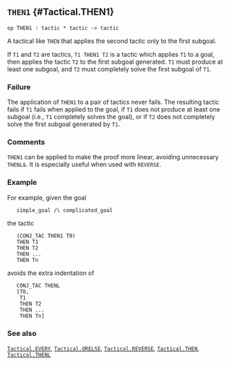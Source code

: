 ## `THEN1` {#Tactical.THEN1}


```
op THEN1 : tactic * tactic -> tactic
```



A tactical like `THEN` that applies the second tactic only to the
first subgoal.


If `T1` and `T2` are tactics, `T1 THEN1 T2` is a tactic which applies
`T1` to a goal, then applies the tactic `T2` to the first subgoal
generated. `T1` must produce at least one subgoal, and `T2` must
completely solve the first subgoal of `T1`.

### Failure

The application of `THEN1` to a pair of tactics never fails.  The
resulting tactic fails if `T1` fails when applied to the goal, if `T1`
does not produce at least one subgoal (i.e., `T1` completely solves
the goal), or if `T2` does not completely solve the first subgoal
generated by `T1`.

### Comments

`THEN1` can be applied to make the proof more linear, avoiding
unnecessary `THENL`s. It is especially useful when used with
`REVERSE`.

### Example

For example, given the goal
    
       simple_goal /\ complicated_goal
    
the tactic
    
       (CONJ_TAC THEN1 T0)
       THEN T1
       THEN T2
       THEN ...
       THEN Tn
    
avoids the extra indentation of
    
       CONJ_TAC THENL
       [T0,
        T1
        THEN T2
        THEN ...
        THEN Tn]
    



### See also

[`Tactical.EVERY`](#Tactical.EVERY), [`Tactical.ORELSE`](#Tactical.ORELSE), [`Tactical.REVERSE`](#Tactical.REVERSE), [`Tactical.THEN`](#Tactical.THEN), [`Tactical.THENL`](#Tactical.THENL)


